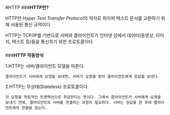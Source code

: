 #HTTP
###**HTTP란?**

HTTP란 *Hyper Text Transfer Protocol*의 약자로 하이퍼 텍스트 문서를 교환하기 위해 사용된 통신 규약이다.

HTTP는 TCP/IP를 기반으로 서버와 클라이언트가  인터넷 상에서 데이터(동영상, 이미지, 텍스트 등)들을 통신하기 위한 프로토콜이다

###

###**HTTP 작동방식**

1.HTTP는 서버/클라이언트 모델을 따른다.

    클라이언트가 서버에게 요청을 보내면, 서버가 요청을 받아 클라이언트에게 응답을 보낸다.

2.HTTP는 무상태(Stateless) 프로토콜이다.

    각 요청을 독립적인 트랜잭션으로 취급한다는 뜻이다. 그래서 클라이언트가 서버에게 요청을 보내기 전에, 클라이언트와 서버를 연결하는 과정이 필요하다. 서버는 응답을 한 후에 클라이언트와의 연결을 끊는다.
